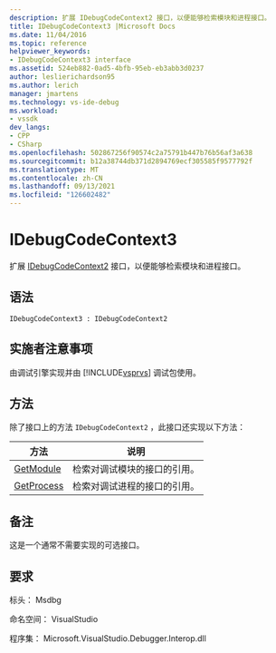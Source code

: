 ```yaml
---
description: 扩展 IDebugCodeContext2 接口，以便能够检索模块和进程接口。
title: IDebugCodeContext3 |Microsoft Docs
ms.date: 11/04/2016
ms.topic: reference
helpviewer_keywords:
- IDebugCodeContext3 interface
ms.assetid: 524eb882-0ad5-4bfb-95eb-eb3abb3d0237
author: leslierichardson95
ms.author: lerich
manager: jmartens
ms.technology: vs-ide-debug
ms.workload:
- vssdk
dev_langs:
- CPP
- CSharp
ms.openlocfilehash: 502867256f90574c2a75791b447b76b56af3a638
ms.sourcegitcommit: b12a38744db371d2894769ecf305585f9577792f
ms.translationtype: MT
ms.contentlocale: zh-CN
ms.lasthandoff: 09/13/2021
ms.locfileid: "126602482"
---
```

# <a name="idebugcodecontext3"></a>IDebugCodeContext3
扩展 [IDebugCodeContext2](../../../extensibility/debugger/reference/idebugcodecontext2.md) 接口，以便能够检索模块和进程接口。

## <a name="syntax"></a>语法

```
IDebugCodeContext3 : IDebugCodeContext2
```

## <a name="notes-for-implementers"></a>实施者注意事项
 由调试引擎实现并由 [!INCLUDE[vsprvs](../../../code-quality/includes/vsprvs_md.md)] 调试包使用。

## <a name="methods"></a>方法
 除了接口上的方法 `IDebugCodeContext2` ，此接口还实现以下方法：

|方法|说明|
|------------|-----------------|
|[GetModule](../../../extensibility/debugger/reference/idebugcodecontext3-getmodule.md)|检索对调试模块的接口的引用。|
|[GetProcess](../../../extensibility/debugger/reference/idebugcodecontext3-getprocess.md)|检索对调试进程的接口的引用。|

## <a name="remarks"></a>备注
 这是一个通常不需要实现的可选接口。

## <a name="requirements"></a>要求
 标头： Msdbg

 命名空间： VisualStudio

 程序集： Microsoft.VisualStudio.Debugger.Interop.dll
